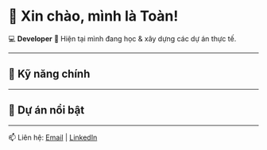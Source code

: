 # 👋 Xin chào, mình là Toàn!
💻 **Developer**
🌱 Hiện tại mình đang học & xây dựng các dự án thực tế.

---

## 🚀 Kỹ năng chính


---

## 📌 Dự án nổi bật


---

📫 Liên hệ: [Email](duongquoctoan3101@gmail.com) | [LinkedIn]((https://www.linkedin.com/in/d%C6%B0%C6%A1ng-qu%E1%BB%91c-to%C3%A0n-0999b1249/)https://www.linkedin.com/in/d%C6%B0%C6%A1ng-qu%E1%BB%91c-to%C3%A0n-0999b1249/)
